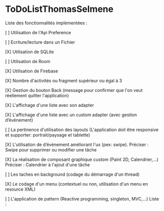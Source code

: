 # ToDoListThomasSelmene

Liste des fonctionnalités implémentées :

[ ] Utilisation de l'Api Preference

[ ] Ecriture/lecture dans un Fichier

[X] Utilisation de SQLite

[ ] Utilisation de Room

[X] Utilisation de Firebase

[X] Nombre d'activités ou fragment supérieur ou égal à 3

[X] Gestion du bouton Back (message pour confirmer que l'on veut réellement quitter l'application)

[X] L'affichage d'une liste avec son adapter

[X] L'affichage d'une liste avec un custom adapter (avec gestion d’événement)

[ ] La pertinence d'utilisation des layouts (L'application doit être responsive et supporter: portrait/paysage et tablette)

[X] L'utilisation de d’événement améliorant l'ux (pex: swipe). Préciser :
  Swipe pour supprimer ou modifier une tâche
  
[X] La réalisation de composant graphique custom (Paint 2D, Calendrier,...) Préciser :
  Calendrier à l'ajout d'une tâche
  
[ ] Les taches en background (codage du démarrage d'un thread)

[X] Le codage d'un menu (contextuel ou non, utilisation d'un menu en resource XML)

[ ] L'application de pattern (Reactive programming, singleton, MVC,...) Liste :
